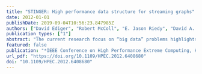 ```yaml
---
title: "STINGER: High performance data structure for streaming graphs"
date: 2012-01-01
publishDate: 2019-09-04T10:56:23.847985Z
authors: ["David Ediger", "Robert McColl", "E. Jason Riedy", "David A. Bader"]
publication_types: ["1"]
abstract: "The current research focus on “big data” problems highlights the scale and complexity of analytics required and the high rate at which data may be changing. In this paper, we present our high performance, scalable and portable software, Spatio-Temporal Interaction Networks and Graphs Extensible Representation (STINGER), that includes a graph data structure that enables these applications. Key attributes of STINGER are fast insertions, deletions, and updates on semantic graphs with skewed degree distributions. We demonstrate a process of algorithmic and architectural optimizations that enable high performance on the Cray XMT family and Intel multicore servers. Our implementation of STINGER on the Cray XMT processes over 3 million updates per second on a scale-free graph with 537 million edges."
featured: false
publication: "*IEEE Conference on High Performance Extreme Computing, HPEC 2012, Waltham, MA, USA, September 10-12, 2012*"
url_pdf: "https://doi.org/10.1109/HPEC.2012.6408680"
doi: "10.1109/HPEC.2012.6408680"
---
```


